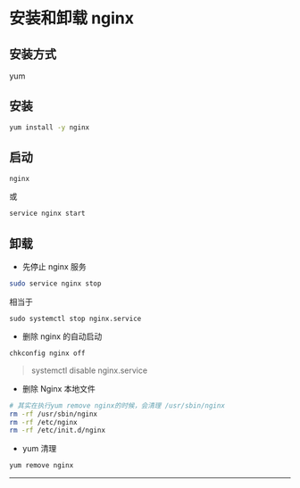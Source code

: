 # 安装和卸载 nginx

## 安装方式

yum

## 安装

```sh
yum install -y nginx
```

## 启动
```sh
nginx
```

或

```sh
service nginx start
```

## 卸载

- 先停止 nginx 服务

```sh
sudo service nginx stop
```

相当于

```
sudo systemctl stop nginx.service
```

- 删除 nginx 的自动启动

```sh
chkconfig nginx off
```

> systemctl disable nginx.service

- 删除 Nginx 本地文件

```sh
# 其实在执行yum remove nginx的时候，会清理 /usr/sbin/nginx
rm -rf /usr/sbin/nginx
rm -rf /etc/nginx
rm -rf /etc/init.d/nginx
```

- yum 清理

```sh
yum remove nginx
```

---